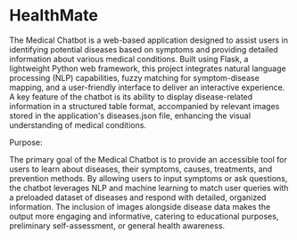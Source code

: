 # HealthMate
The Medical Chatbot is a web-based application designed to assist users in identifying potential diseases based on symptoms and providing detailed information about various medical conditions. Built using Flask, a lightweight Python web framework, this project integrates natural language processing (NLP) capabilities, fuzzy matching for symptom-disease mapping, and a user-friendly interface to deliver an interactive experience. A key feature of the chatbot is its ability to display disease-related information in a structured table format, accompanied by relevant images stored in the application's diseases.json file, enhancing the visual understanding of medical conditions.

Purpose:

The primary goal of the Medical Chatbot is to provide an accessible tool for users to learn about diseases, their symptoms, causes, treatments, and prevention methods. By allowing users to input symptoms or ask questions, the chatbot leverages NLP and machine learning to match user queries with a preloaded dataset of diseases and respond with detailed, organized information. The inclusion of images alongside disease data makes the output more engaging and informative, catering to educational purposes, preliminary self-assessment, or general health awareness.
